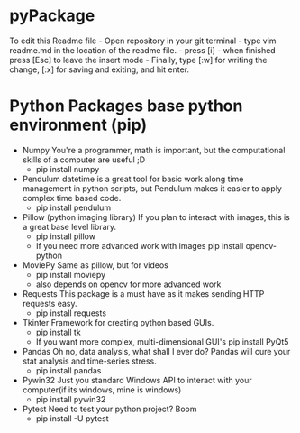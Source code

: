 # pyPackage
To edit this Readme file
	- Open repository in your git terminal
	- type vim readme.md in the location of the readme file.
	- press [i]
	- when finished press [Esc] to leave the insert mode
	- Finally, type [:w] for writing the change, [:x] for saving and exiting, and hit enter.

# Python Packages base python environment (pip)
- Numpy
	You're a programmer, math is important, but the computational skills of a computer are useful ;D
	- pip install numpy
- Pendulum
	datetime is a great tool for basic work along time management in python scripts, but Pendulum makes
	it easier to apply complex time based code.
	- pip install pendulum
- Pillow (python imaging library)
	If you plan to interact with images, this is a great base level library.
	- pip install pillow
	- If you need more advanced work with images
		pip install opencv-python
- MoviePy
	Same as pillow, but for videos
	- pip install moviepy
	- also depends on opencv for more advanced work
- Requests
	This package is a must have as it makes sending HTTP requests easy. 
	- pip install requests
- Tkinter
	Framework for creating python based GUIs.
	- pip install tk
	- If you want more complex, multi-dimensional GUI's 
		pip install PyQt5
- Pandas
	Oh no, data analysis, what shall I ever do? Pandas will cure your stat analysis and time-series stress.
	- pip install pandas
- Pywin32
	Just you standard Windows API to interact with your computer(if its windows, mine is windows)
	- pip install pywin32
- Pytest
	Need to test your python project? Boom
	- pip install -U pytest

